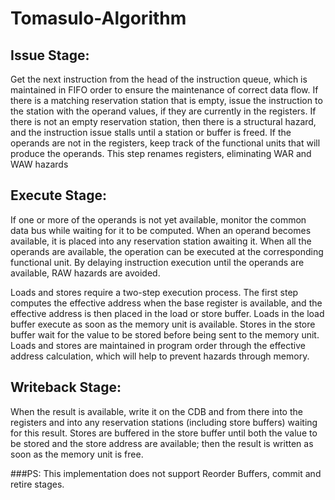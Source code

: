 # Tomasulo-Algorithm


## Issue Stage:

Get the next instruction from the head of the instruction queue, which is
maintained in FIFO order to ensure the maintenance of correct data flow. If there
is a matching reservation station that is empty, issue the instruction to the station
with the operand values, if they are currently in the registers. If there is not an
empty reservation station, then there is a structural hazard, and the instruction
issue stalls until a station or buffer is freed. If the operands are not in the registers,
keep track of the functional units that will produce the operands. This step
renames registers, eliminating WAR and WAW hazards


## Execute Stage:

If one or more of the operands is not yet available, monitor the common
data bus while waiting for it to be computed. When an operand becomes
available, it is placed into any reservation station awaiting it. When all the operands
are available, the operation can be executed at the corresponding functional
unit. By delaying instruction execution until the operands are available, RAW
hazards are avoided.

Loads and stores require a two-step execution process. The first step computes the effective address 
when the base register is available, and the effective address is then placed in the load or store buffer. 
Loads in the load buffer execute as soon as the memory unit is available. Stores in the store buffer wait for
the value to be stored before being sent to the memory unit. Loads and stores are
maintained in program order through the effective address calculation, which
will help to prevent hazards through memory.


## Writeback Stage:

When the result is available, write it on the CDB and from there
into the registers and into any reservation stations (including store buffers) waiting
for this result. Stores are buffered in the store buffer until both the value to be
stored and the store address are available; then the result is written as soon as the
memory unit is free.

###PS: This implementation does not support Reorder Buffers, commit and retire stages.
